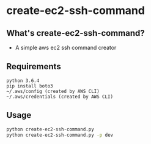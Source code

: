 # create-ec2-ssh-command

## What's create-ec2-ssh-command?

* A simple aws ec2 ssh command creator

## Requirements

```
python 3.6.4
pip install boto3
~/.aws/config (created by AWS CLI)
~/.aws/credentials (created by AWS CLI)
```

## Usage
```bash
python create-ec2-ssh-command.py
python create-ec2-ssh-command.py -p dev
```
